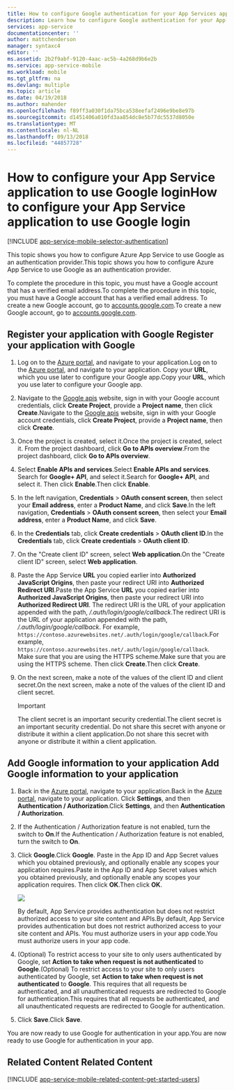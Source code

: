 ```yaml
---
title: How to configure Google authentication for your App Services application
description: Learn how to configure Google authentication for your App Services application.
services: app-service
documentationcenter: ''
author: mattchenderson
manager: syntaxc4
editor: ''
ms.assetid: 2b2f9abf-9120-4aac-ac5b-4a268d9b6e2b
ms.service: app-service-mobile
ms.workload: mobile
ms.tgt_pltfrm: na
ms.devlang: multiple
ms.topic: article
ms.date: 04/19/2018
ms.author: mahender
ms.openlocfilehash: f89ff3a030f1da75bca538eefaf2496e9be8e97b
ms.sourcegitcommit: d1451406a010fd3aa854dc8e5b77dc5537d8050e
ms.translationtype: MT
ms.contentlocale: nl-NL
ms.lasthandoff: 09/13/2018
ms.locfileid: "44857728"
---
```

# <a name="how-to-configure-your-app-service-application-to-use-google-login"></a><span data-ttu-id="14d8c-103">How to configure your App Service application to use Google login</span><span class="sxs-lookup"><span data-stu-id="14d8c-103">How to configure your App Service application to use Google login</span></span>
[!INCLUDE [app-service-mobile-selector-authentication](../../includes/app-service-mobile-selector-authentication.md)]

<span data-ttu-id="14d8c-104">This topic shows you how to configure Azure App Service to use Google as an authentication provider.</span><span class="sxs-lookup"><span data-stu-id="14d8c-104">This topic shows you how to configure Azure App Service to use Google as an authentication provider.</span></span>

<span data-ttu-id="14d8c-105">To complete the procedure in this topic, you must have a Google account that has a verified email address.</span><span class="sxs-lookup"><span data-stu-id="14d8c-105">To complete the procedure in this topic, you must have a Google account that has a verified email address.</span></span> <span data-ttu-id="14d8c-106">To create a new Google account, go to [accounts.google.com](http://go.microsoft.com/fwlink/p/?LinkId=268302).</span><span class="sxs-lookup"><span data-stu-id="14d8c-106">To create a new Google account, go to [accounts.google.com](http://go.microsoft.com/fwlink/p/?LinkId=268302).</span></span>

## <span data-ttu-id="14d8c-107"><a name="register"> </a>Register your application with Google</span><span class="sxs-lookup"><span data-stu-id="14d8c-107"><a name="register"> </a>Register your application with Google</span></span>
1. <span data-ttu-id="14d8c-108">Log on to the [Azure portal], and navigate to your application.</span><span class="sxs-lookup"><span data-stu-id="14d8c-108">Log on to the [Azure portal], and navigate to your application.</span></span> <span data-ttu-id="14d8c-109">Copy your **URL**, which you use later to configure your Google app.</span><span class="sxs-lookup"><span data-stu-id="14d8c-109">Copy your **URL**, which you use later to configure your Google app.</span></span>
2. <span data-ttu-id="14d8c-110">Navigate to the [Google apis](http://go.microsoft.com/fwlink/p/?LinkId=268303) website, sign in with your Google account credentials, click **Create Project**, provide a **Project name**, then click **Create**.</span><span class="sxs-lookup"><span data-stu-id="14d8c-110">Navigate to the [Google apis](http://go.microsoft.com/fwlink/p/?LinkId=268303) website, sign in with your Google account credentials, click **Create Project**, provide a **Project name**, then click **Create**.</span></span>
3. <span data-ttu-id="14d8c-111">Once the project is created, select it.</span><span class="sxs-lookup"><span data-stu-id="14d8c-111">Once the project is created, select it.</span></span> <span data-ttu-id="14d8c-112">From the project dashboard, click **Go to APIs overview**.</span><span class="sxs-lookup"><span data-stu-id="14d8c-112">From the project dashboard, click **Go to APIs overview**.</span></span>
4. <span data-ttu-id="14d8c-113">Select **Enable APIs and services**.</span><span class="sxs-lookup"><span data-stu-id="14d8c-113">Select **Enable APIs and services**.</span></span> <span data-ttu-id="14d8c-114">Search for **Google+ API**, and select it.</span><span class="sxs-lookup"><span data-stu-id="14d8c-114">Search for **Google+ API**, and select it.</span></span> <span data-ttu-id="14d8c-115">Then click **Enable**.</span><span class="sxs-lookup"><span data-stu-id="14d8c-115">Then click **Enable**.</span></span>
5. <span data-ttu-id="14d8c-116">In the left navigation, **Credentials** > **OAuth consent screen**, then select your **Email address**,  enter a **Product Name**, and click **Save**.</span><span class="sxs-lookup"><span data-stu-id="14d8c-116">In the left navigation, **Credentials** > **OAuth consent screen**, then select your **Email address**,  enter a **Product Name**, and click **Save**.</span></span>
6. <span data-ttu-id="14d8c-117">In the **Credentials** tab, click **Create credentials** > **OAuth client ID**.</span><span class="sxs-lookup"><span data-stu-id="14d8c-117">In the **Credentials** tab, click **Create credentials** > **OAuth client ID**.</span></span>
7. <span data-ttu-id="14d8c-118">On the "Create client ID" screen, select **Web application**.</span><span class="sxs-lookup"><span data-stu-id="14d8c-118">On the "Create client ID" screen, select **Web application**.</span></span>
8. <span data-ttu-id="14d8c-119">Paste the App Service **URL** you copied earlier into **Authorized JavaScript Origins**, then paste your redirect URI into **Authorized Redirect URI**.</span><span class="sxs-lookup"><span data-stu-id="14d8c-119">Paste the App Service **URL** you copied earlier into **Authorized JavaScript Origins**, then paste your redirect URI into **Authorized Redirect URI**.</span></span> <span data-ttu-id="14d8c-120">The redirect URI is the URL of your application appended with the path, */.auth/login/google/callback*.</span><span class="sxs-lookup"><span data-stu-id="14d8c-120">The redirect URI is the URL of your application appended with the path, */.auth/login/google/callback*.</span></span> <span data-ttu-id="14d8c-121">For example, `https://contoso.azurewebsites.net/.auth/login/google/callback`.</span><span class="sxs-lookup"><span data-stu-id="14d8c-121">For example, `https://contoso.azurewebsites.net/.auth/login/google/callback`.</span></span> <span data-ttu-id="14d8c-122">Make sure that you are using the HTTPS scheme.</span><span class="sxs-lookup"><span data-stu-id="14d8c-122">Make sure that you are using the HTTPS scheme.</span></span> <span data-ttu-id="14d8c-123">Then click **Create**.</span><span class="sxs-lookup"><span data-stu-id="14d8c-123">Then click **Create**.</span></span>
9. <span data-ttu-id="14d8c-124">On the next screen, make a note of the values of the client ID and client secret.</span><span class="sxs-lookup"><span data-stu-id="14d8c-124">On the next screen, make a note of the values of the client ID and client secret.</span></span>

    > [!IMPORTANT]
    > <span data-ttu-id="14d8c-125">The client secret is an important security credential.</span><span class="sxs-lookup"><span data-stu-id="14d8c-125">The client secret is an important security credential.</span></span> <span data-ttu-id="14d8c-126">Do not share this secret with anyone or distribute it within a client application.</span><span class="sxs-lookup"><span data-stu-id="14d8c-126">Do not share this secret with anyone or distribute it within a client application.</span></span>


## <span data-ttu-id="14d8c-127"><a name="secrets"> </a>Add Google information to your application</span><span class="sxs-lookup"><span data-stu-id="14d8c-127"><a name="secrets"> </a>Add Google information to your application</span></span>
1. <span data-ttu-id="14d8c-128">Back in the [Azure portal], navigate to your application.</span><span class="sxs-lookup"><span data-stu-id="14d8c-128">Back in the [Azure portal], navigate to your application.</span></span> <span data-ttu-id="14d8c-129">Click **Settings**, and then **Authentication / Authorization**.</span><span class="sxs-lookup"><span data-stu-id="14d8c-129">Click **Settings**, and then **Authentication / Authorization**.</span></span>
2. <span data-ttu-id="14d8c-130">If the Authentication / Authorization feature is not enabled, turn the switch to **On**.</span><span class="sxs-lookup"><span data-stu-id="14d8c-130">If the Authentication / Authorization feature is not enabled, turn the switch to **On**.</span></span>
3. <span data-ttu-id="14d8c-131">Click **Google**.</span><span class="sxs-lookup"><span data-stu-id="14d8c-131">Click **Google**.</span></span> <span data-ttu-id="14d8c-132">Paste in the App ID and App Secret values which you obtained previously, and optionally enable any scopes your application requires.</span><span class="sxs-lookup"><span data-stu-id="14d8c-132">Paste in the App ID and App Secret values which you obtained previously, and optionally enable any scopes your application requires.</span></span> <span data-ttu-id="14d8c-133">Then click **OK**.</span><span class="sxs-lookup"><span data-stu-id="14d8c-133">Then click **OK**.</span></span>
   
   ![][1]
   
   <span data-ttu-id="14d8c-134">By default, App Service provides authentication but does not restrict authorized access to your site content and APIs.</span><span class="sxs-lookup"><span data-stu-id="14d8c-134">By default, App Service provides authentication but does not restrict authorized access to your site content and APIs.</span></span> <span data-ttu-id="14d8c-135">You must authorize users in your app code.</span><span class="sxs-lookup"><span data-stu-id="14d8c-135">You must authorize users in your app code.</span></span>
4. <span data-ttu-id="14d8c-136">(Optional) To restrict access to your site to only users authenticated by Google, set **Action to take when request is not authenticated** to **Google**.</span><span class="sxs-lookup"><span data-stu-id="14d8c-136">(Optional) To restrict access to your site to only users authenticated by Google, set **Action to take when request is not authenticated** to **Google**.</span></span> <span data-ttu-id="14d8c-137">This requires that all requests be authenticated, and all unauthenticated requests are redirected to Google for authentication.</span><span class="sxs-lookup"><span data-stu-id="14d8c-137">This requires that all requests be authenticated, and all unauthenticated requests are redirected to Google for authentication.</span></span>
5. <span data-ttu-id="14d8c-138">Click **Save**.</span><span class="sxs-lookup"><span data-stu-id="14d8c-138">Click **Save**.</span></span>

<span data-ttu-id="14d8c-139">You are now ready to use Google for authentication in your app.</span><span class="sxs-lookup"><span data-stu-id="14d8c-139">You are now ready to use Google for authentication in your app.</span></span>

## <span data-ttu-id="14d8c-140"><a name="related-content"> </a>Related Content</span><span class="sxs-lookup"><span data-stu-id="14d8c-140"><a name="related-content"> </a>Related Content</span></span>
[!INCLUDE [app-service-mobile-related-content-get-started-users](../../includes/app-service-mobile-related-content-get-started-users.md)]

<!-- Anchors. -->

<!-- Images. -->

[0]: ./media/app-service-mobile-how-to-configure-google-authentication/mobile-app-google-redirect.png
[1]: ./media/app-service-mobile-how-to-configure-google-authentication/mobile-app-google-settings.png

<!-- URLs. -->

[Google apis]: http://go.microsoft.com/fwlink/p/?LinkId=268303

[Azure portal]: https://portal.azure.com/

